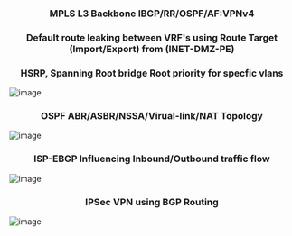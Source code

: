 
 <h3 align="center">MPLS L3 Backbone IBGP/RR/OSPF/AF:VPNv4 </h3>
 <h3 align="center"> Default route leaking between VRF's using Route Target (Import/Export) from (INET-DMZ-PE) </h3> 
 <h3 align="center">HSRP, Spanning Root bridge Root priority for specfic vlans </h3>

![image](https://github.com/user-attachments/assets/2020731e-8991-4a9c-973e-d54a5a74ae69)

<h3 align="center">OSPF ABR/ASBR/NSSA/Virual-link/NAT Topology </h3>
 
![image](https://github.com/Dhananetwork/Networking_Projects/assets/159283500/eaad7b01-c9ef-413d-b84c-72401e2ac4d0)

<h3 align="center"> ISP-EBGP Influencing Inbound/Outbound traffic flow </h3>
 
![image](https://github.com/user-attachments/assets/0b777fd9-ec20-4314-a930-1a4fc9d640c2)

  
<h3 align="center">IPSec VPN using BGP Routing </h3>
 
  ![image](https://github.com/Dhananetwork/Networking_Projects/assets/159283500/e9af6298-9976-40f9-a238-a8da23f83011)




 









